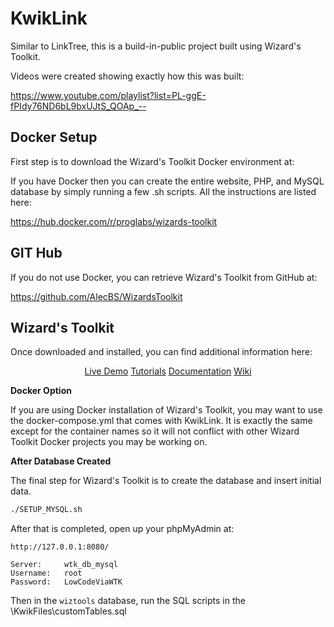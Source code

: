 # KwikLink
Similar to LinkTree, this is a build-in-public project built using Wizard's Toolkit.

Videos were created showing exactly how this was built:

https://www.youtube.com/playlist?list=PL-ggE-fPIdy76ND6bL9bxUJtS_QOAp_--

## Docker Setup

First step is to download the Wizard's Toolkit Docker environment at:

If you have Docker then you can create the entire website, PHP, and MySQL database
by simply running a few .sh scripts.  All the instructions are listed here:

https://hub.docker.com/r/proglabs/wizards-toolkit

## GIT Hub

If you do not use Docker, you can retrieve Wizard's Toolkit from GitHub at:

https://github.com/AlecBS/WizardsToolkit

## Wizard's Toolkit

Once downloaded and installed, you can find additional information here:

<p align="center">
  <a href="https://wizardstoolkit.com/wtk.php">Live Demo</a>
  <a href="https://wizardstoolkit.com/tutorials.php">Tutorials</a>
  <a href="https://wizardstoolkit.com/docs/">Documentation</a>
  <a href="https://wizardstoolkit.com/wiki/">Wiki</a>
</p>

**Docker Option**

If you are using Docker installation of Wizard's Toolkit, you may want to use the
docker-compose.yml that comes with KwikLink.  It is exactly the same except for the
container names so it will not conflict with other Wizard Toolkit Docker projects
you may be working on.

**After Database Created**

The final step for Wizard's Toolkit is to create the database and insert initial data.

```bash
./SETUP_MYSQL.sh
```

After that is completed, open up your phpMyAdmin at:

```
http://127.0.0.1:8080/

Server:     wtk_db_mysql
Username:   root
Password:   LowCodeViaWTK
```

Then in the `wiztools` database, run the SQL scripts in the \KwikFiles\customTables.sql
